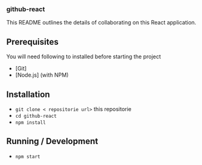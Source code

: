 ### github-react

This README outlines the details of collaborating on this React application.

## Prerequisites

You will need following to installed before starting the project

- [Git]
- [Node.js] (with NPM)

## Installation

- `git clone < repositorie url>` this repositorie
- `cd github-react`
- `npm install`

## Running / Development

- `npm start`
